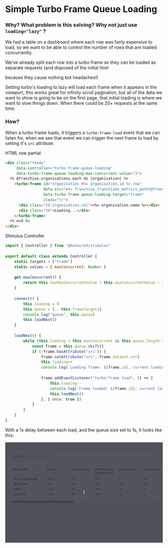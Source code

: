 # Simple Turbo Frame Queue Loading

### Why? What problem is this solving? Why not just use `loading="lazy"` ?

We had a table on a dashboard where each row was fairly expensive to load, so we want to be able to control the number of rows that are loaded concurrently.

We've already split each row into a turbo frame so they can be loaded as separate requests (and disposed of the initial html <table> because they cause nothing but headaches!)

Setting turbo's loading to lazy will load each frame when it appears in the viewport, this works great for infinity scroll pagination, but all of the data we want to show is going to be on the first page, that initial loading is where we want to slow things down. When there could be 20+ requests at the same time.

### How?

When a turbo frame loads, it triggers a `turbo:frame-load` event that we can listen for, when we see that event we can trigger the next frame to load by setting it's `src` attribute.

HTML row partial
``` html
<div class="tbody"
     data-controller="turbo-frame-queue-loading"
     data-turbo-frame-queue-loading-max-concurrent-value="3">
  <% @franchise.organisations.each do |organisation| %>
    <turbo-frame id="organisation_<%= organisation.id %>_row"
                 data-src="<%= franchise_franchisee_metrics_path(@franchise, organisation_id: organisation.id, date_month: params[:date_month]) %>"
                 data-turbo-frame-queue-loading-target="frame"
                 class="tr">
      <div class="td organisation-col"><%= organisation.name %></div>
      <div class="td">Loading...</div>
    </turbo-frame>
  <% end %>
</div>
```

Stimulus Controller
``` js
import { Controller } from "@hotwired/stimulus"

export default class extends Controller {
    static targets = ["frame"]
    static values = { maxConcurrent: Number }

    get maxConcurrent() {
        return this.hasMaxConcurrentValue ? this.maxConcurrentValue : 3
    }

    connect() {
        this.loading = 0
        this.queue = [...this.frameTargets]
        console.log("queue", this.queue)
        this.loadNext()
    }

    loadNext() {
        while (this.loading < this.maxConcurrent && this.queue.length > 0) {
            const frame = this.queue.shift()
            if (!frame.hasAttribute("src")) {
                frame.setAttribute("src", frame.dataset.src)
                this.loading++
                console.log(`Loading frame: ${frame.id}, current loading count: ${this.loading}`)

                frame.addEventListener("turbo:frame-load", () => {
                    this.loading--
                    console.log(`Frame loaded: ${frame.id}, current loading count: ${this.loading}`)
                    this.loadNext()
                }, { once: true })
            }
        }
    }
}

```

With a 1s delay between each load, and the queue size set to 1s, it looks like this:

![Turbo Frame Loading Queue Gif](/assets/images/turbo-frame-queue.gif)

